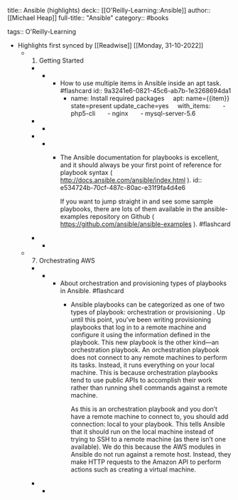 title:: Ansible (highlights)
deck:: [[O'Reilly-Learning::Ansible]]
author:: [[Michael Heap]]
full-title:: "Ansible"
category:: #books

tags:: O'Reilly-Learning

- Highlights first synced by [[Readwise]] [[Monday, 31-10-2022]]
	- 1. Getting Started
		- -
			- How to use multiple items in Ansible inside an apt task. #flashcard
			  id:: 9a3241e6-0821-45c6-ab7b-1e3268694da1
				- name: Install required packages
				      apt: name={{item}} state=present update_cache=yes
				      with_items:
				        - php5-cli
				        - nginx
				        - mysql-server-5.6
		- -
		- -
			- The Ansible documentation for playbooks is excellent, and it should always be your first point of reference for playbook syntax ( http://docs.ansible.com/ansible/index.html ).
			  id:: e534724b-70cf-487c-80ac-e31f9fa4d4e6
			  
			  If you want to jump straight in and see some sample playbooks, there are lots of them available in the ansible-examples repository on Github ( https://github.com/ansible/ansible-examples ). #flashcard
		- -
	- 7. Orchestrating AWS
		- -
			- About orchestration and provisioning types of playbooks in Ansible. #flashcard
				- Ansible playbooks can be categorized as one of two types of playbook: orchestration or provisioning . Up until this point, you’ve been writing provisioning playbooks that log in to a remote machine and configure it using the information defined in the playbook. This new playbook is the other kind—an orchestration playbook. An orchestration playbook does not connect to any remote machines to perform its tasks. Instead, it runs everything on your local machine. This is because orchestration playbooks tend to use public APIs to accomplish their work rather than running shell commands against a remote machine.
				  
				  As this is an orchestration playbook and you don’t have a remote machine to connect to, you should add connection: local to your playbook. This tells Ansible that it should run on the local machine instead of trying to SSH to a remote machine (as there isn’t one available). We do this because the AWS modules in Ansible do not run against a remote host. Instead, they make HTTP requests to the Amazon API to perform actions such as creating a virtual machine.
		- -